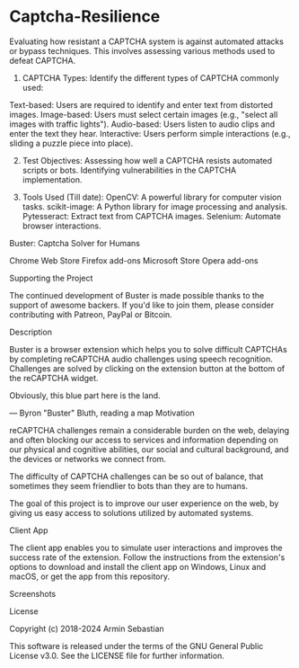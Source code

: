 # Captcha-Resilience
Evaluating how resistant a CAPTCHA system is against automated attacks or bypass techniques. This involves assessing various methods used to defeat CAPTCHA.

1.  CAPTCHA Types:
Identify the different types of CAPTCHA commonly used:

Text-based: Users are required to identify and enter text from distorted images.
Image-based: Users must select certain images (e.g., "select all images with traffic lights").
Audio-based: Users listen to audio clips and enter the text they hear.
Interactive: Users perform simple interactions (e.g., sliding a puzzle piece into place).

2.  Test Objectives:
Assessing how well a CAPTCHA resists automated scripts or bots.
Identifying vulnerabilities in the CAPTCHA implementation.

3.  Tools Used (Till date):
OpenCV: A powerful library for computer vision tasks.
scikit-image: A Python library for image processing and analysis.
Pytesseract: Extract text from CAPTCHA images.
Selenium: Automate browser interactions.




Buster: Captcha Solver for Humans



 Chrome Web Store  Firefox add-ons  Microsoft Store  Opera add-ons


Supporting the Project

The continued development of Buster is made possible thanks to the support of awesome backers. If you'd like to join them, please consider contributing with Patreon, PayPal or Bitcoin.

Description

Buster is a browser extension which helps you to solve difficult CAPTCHAs by completing reCAPTCHA audio challenges using speech recognition. Challenges are solved by clicking on the extension button at the bottom of the reCAPTCHA widget.

Obviously, this blue part here is the land.

— Byron "Buster" Bluth, reading a map
Motivation

reCAPTCHA challenges remain a considerable burden on the web, delaying and often blocking our access to services and information depending on our physical and cognitive abilities, our social and cultural background, and the devices or networks we connect from.

The difficulty of CAPTCHA challenges can be so out of balance, that sometimes they seem friendlier to bots than they are to humans.

The goal of this project is to improve our user experience on the web, by giving us easy access to solutions utilized by automated systems.

Client App

The client app enables you to simulate user interactions and improves the success rate of the extension. Follow the instructions from the extension's options to download and install the client app on Windows, Linux and macOS, or get the app from this repository.

Screenshots

  

License

Copyright (c) 2018-2024 Armin Sebastian

This software is released under the terms of the GNU General Public License v3.0. See the LICENSE file for further information.
